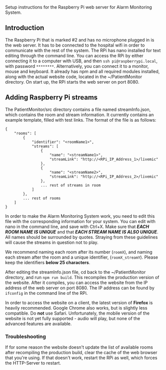 Setup instructions for the Raspberry Pi web server for Alarm Monitoring System.

## Introduction
The Raspberry Pi that is marked #2 and has no microphone plugged in is the web server. It has to be connected to the hospital wifi in order to communicate with the rest of the system.
The RPi has nano installed for text editing through the command line. You can access the RPi by either connecting it to a computer with USB, and then ``ssh pi@raspberrypi.local``, with password ``********``. Alternatively, you can connect it to a monitor, mouse and keyboard.
It already has npm and all required modules installed, along with the actual website code, located in the ~/PatientMonitor directory. On start up, the RPi starts the web server on port 8080.

## Adding Raspberry Pi streams
The PatientMonitor/src directory contains a file named streamInfo.json, which contains the room and stream information.
It currently contains an example template, filled with test links. The format of the file is as follows:
```
{
    "rooms": [
        {
            "identifier": "<roomName1>",
            "streams": [
                {
                    "name": "<streamName1>",
                    "streamLink": "http://<RPi_IP_Address_1>/livemic"
                },
                {
                    "name": "<streamName2>",
                    "streamLink": "http://<RPi_IP_Address_2>/livemic"
                },
                ... rest of streams in room
            ]
        },
        ... rest of rooms
    ]
}
```

In order to make the Alarm Monitoring System work, you need to edit this file with the corresponding information for your system. You can edit with nano in the command line, and save with Ctrl+X. Make sure that ***EACH ROOM NAME IS UNIQUE*** and that ***EACH STREAM NAME IS ALSO UNIQUE***. All names should be surrounded by quotes. Straying from these guidelines will cause the streams in question not to play.

We recommend naming each room after its number (``roomX``), and naming each stream after the room and a unique identifier, (``roomX_streamY``). Please keep the identifiers **below 25 characters**.

 After editing the streamInfo.json file, cd back to the ~/PatientMonitor directory, and run ``npm run build``. This recompiles the production version of the website. After it compiles, you can access the website from the IP address of the web server on port 8080. The IP address can be found by ``ifconfig`` in the command line of the RPi.

 In order to access the website on a client, the latest version of **Firefox** is heavily recommended. Google Chrome also works, but is slightly less compatible. Do **not** use Safari. Unfortunately, the mobile version of the website is not yet fully supported - audio will play, but none of the advanced features are available.

### Troubleshooting
 If for some reason the website doesn't update the list of available rooms after recompiling the production build, clear the cache of the web browser that you're using. If that doesn't work, restart the RPi as well, which forces the HTTP-Server to restart.